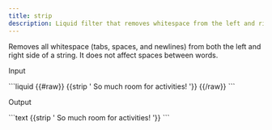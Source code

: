 ```yaml
---
title: strip
description: Liquid filter that removes whitespace from the left and right sides of a string.
---
```


Removes all whitespace (tabs, spaces, and newlines) from both the left and right side of a string. It does not affect spaces between words.

<p class="code-label">Input</p>
```liquid
{{#raw}}
{{strip '          So much room for activities!          '}}
{{/raw}}
```

<p class="code-label">Output</p>
```text
{{strip '          So much room for activities!          '}}
```
